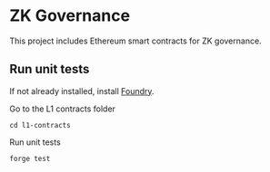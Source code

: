 # ZK Governance
This project includes Ethereum smart contracts for ZK governance.

## Run unit tests

If not already installed, install [Foundry](https://github.com/foundry-rs/foundry#installation).

Go to the L1 contracts folder
```
cd l1-contracts
```

Run unit tests
```
forge test
```
